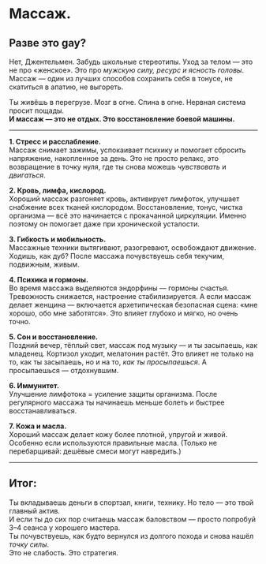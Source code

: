 # Массаж.

## **Разве это gay?**

Нет, Джентельмен. Забудь школьные стереотипы. Уход за телом — это не про «женское». Это про _мужскую силу, ресурс и ясность головы_. Массаж — один из лучших способов сохранить себя в тонусе, не скатиться в апатию, не выгореть.

Ты живёшь в перегрузе. Мозг в огне. Спина в огне. Нервная система просит пощады.\
**И массаж — это не отдых. Это восстановление боевой машины.**

***

**1. Стресс и расслабление.**\
Массаж снимает зажимы, успокаивает психику и помогает сбросить напряжение, накопленное за день. Это не просто релакс, это возвращение в точку нуля, где ты снова можешь _чувствовать_ и _двигаться_.

**2. Кровь, лимфа, кислород.**\
Хороший массаж разгоняет кровь, активирует лимфоток, улучшает снабжение всех тканей кислородом. Восстановление, тонус, чистка организма — всё это начинается с прокачанной циркуляции. Именно поэтому он помогает даже при хронической усталости.

**3. Гибкость и мобильность.**\
Массажные техники вытягивают, разогревают, освобождают движение. Ходишь, как дуб? После массажа почувствуешь себя текучим, подвижным, живым.

**4. Психика и гормоны.**\
Во время массажа выделяются эндорфины — гормоны счастья. Тревожность снижается, настроение стабилизируется. А если массаж делает женщина — включается архетипическая безопасная сцена: «мне хорошо, обо мне заботятся». Это влияет глубоко и мягко, но очень точно.

**5. Сон и восстановление.**\
Поздний вечер, тёплый свет, массаж под музыку — и ты засыпаешь, как младенец. Кортизол уходит, мелатонин растёт. Это влияет не только на то, как ты засыпаешь, но и на то, _как ты просыпаешься_. А просыпаешься — отдохнувшим.

**6. Иммунитет.**\
Улучшение лимфотока = усиление защиты организма. После регулярного массажа ты начинаешь меньше болеть и быстрее восстанавливаться.

**7. Кожа и масла.**\
Хороший массаж делает кожу более плотной, упругой и живой. Особенно если используются правильные масла. (Только не перебарщивай: дешёвые смеси могут навредить.)

***

## **Итог:**

Ты вкладываешь деньги в спортзал, книги, технику. Но тело — это твой главный актив.\
И если ты до сих пор считаешь массаж баловством — просто попробуй 3–4 сеанса у хорошего мастера.\
Ты почувствуешь, как будто вернулся из долгого похода и снова нашёл _точку силы_.\
Это не слабость. Это стратегия.
